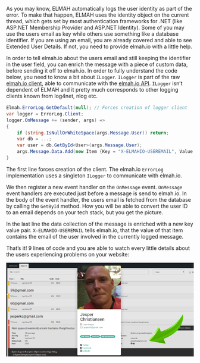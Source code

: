 As you may know, ELMAH automatically logs the user identity as part of the error. To make that happen, ELMAH uses the identity object on the current thread, which gets set by most authentication frameworks for .NET (like ASP.NET Membership Provider and ASP.NET Identity). Some of you may use the users email as key while others use something like a database identifier. If you are using an email, you are already covered and able to see Extended User Details. If not, you need to provide elmah.io with a little help.

In order to tell elmah.io about the users email and still keeping the identifier in the user field, you can enrich the message with a piece of custom data, before sending it off to elmah.io. In order to fully understand the code below, you need to know a bit about `ILogger`. `ILogger` is part of the raw [elmah.io client](http://www.nuget.org/packages/elmah.io.client), able to communicate with the [elmah.io API](https://elmah.io/api). `ILogger` isn’t dependent of ELMAH and it pretty much corresponds to other logging clients known from log4net, nlog etc.

```csharp
Elmah.ErrorLog.GetDefault(null); // Forces creation of logger client
var logger = ErrorLog.Client;
logger.OnMessage += (sender, args) =>
{
    if (string.IsNullOrWhiteSpace(args.Message.User)) return;
    var db = ...;
    var user = db.GetById<User>(args.Message.User);
    args.Message.Data.Add(new Item {Key = "X-ELMAHIO-USEREMAIL", Value = user.Email});
}
```

The first line forces creation of the client. The elmah.io `ErrorLog` implementation uses a singleton `ILogger` to communicate with elmah.io.

We then register a new event handler on the `OnMessage` event. `OnMessage` event handlers are executed just before a message is send to elmah.io. In the body of the event handler, the users email is fetched from the database by calling the `GetById` method. How you will be able to convert the user ID to an email depends on your tech stack, but you get the picture.

In the last line the data collection of the message is enriched with a new key value pair. `X-ELMAHIO-USEREMAIL` tells elmah.io, that the value of that item contains the email of the user involved in the currently logged message.

That’s it! 9 lines of code and you are able to watch every little details about the users experiencing problems on your website:

![Extended User Details](images/extended_user_details.png)
